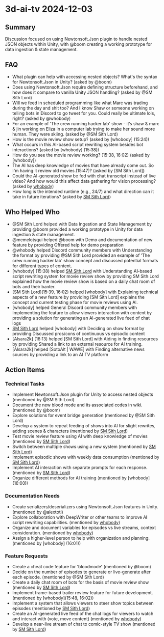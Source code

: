# 3d-ai-tv 2024-12-03

## Summary

Discussion focused on using Newtonsoft.Json plugin to handle nested JSON objects within Unity, with @boom creating a working prototype for data ingestion & state management.

## FAQ

- What plugin can help with accessing nested objects? What's the syntax for Newtonsoft.Json in Unity? (asked by @boom)
- Does using Newtonsoft.Json require defining structure beforehand, and how does it compare to vanilla Unity JSON handling? (asked by @SM Sith Lord)
- Will we feed in scheduled programming like what Marc was trading during the day and shit too? And I know Shaw or someone working on telling bots in Discord to go tweet for you. Could really be ultimate lols, right? (asked by @whobody)
- For an example of 'The crew running hacker lab' show - it’s shaw & marc & jin working on Eliza in a computer lab trying to make her sound more human. They were skiing. (asked by @SM Sith Lord)
- How is the movie review show setup? (asked by [whobody] (15:24))
- What occurs in this AI-based script rewriting system besides bot interactions? (asked by [whobody] (15:38))
- How do you see the movie review working? (15:38, 16:02) (asked by [whobody])
- The AI has deep knowledge of movies that have already come out. So I'm having it review old movies.(15:47)? (asked by [SM Sith Lord])
- Could the AI-generated show be fed with chat transcript instead of live video? And how would this affect data gathering for vision processing? (asked by [whobody](15:50))
- How long is the intended runtime (e.g., 24/7) and what direction can it take in future iterations? (asked by [SM Sith Lord](15:52))

## Who Helped Who

- @SM Sith Lord helped with Data Ingestion and State Management by providing @boom provided a working prototype in Unity for data ingestion & state management.
- @memelotsqui helped @boom with Demo and documentation of new feature by providing Offered help for demo preparation
- @whobody helped Discord community members with Understanding the format by providing @SM Sith Lord provided an example of 'The crew running hacker lab' show concept and discussed potential formats for different types of content.
- [whobody] (15:38) helped [SM Sith Lord](15:27) with Understanding AI-based script rewriting system for movie review show by providing SM Sith Lord explained how the movie review show is based on a daily chat room of bots and their banter.
- [SM Sith Lord](15:39, 16:02) helped [whobody] with Explaining technical aspects of a new feature by providing [SM Sith Lord] explains the concept and current testing phase for movie reviews using AI.
- [whobody] helped General Discord community members with Implementing the feature to allow viewers interaction with content by providing a solution for generating an AI-generated live feed of chat logs
- [SM Sith Lord](15:52) helped [whobody] with Deciding on show format by providing Discussed pros/cons of continuous vs episodic content
- [Alsara2k] (18:13) helped [SM Sith Lord] with Aiding in finding resources by providing Shared a link to an external resource for AI training.
- [Alsara2k] helped [SotoAlt | WAWE] with Finding alternative news sources by providing a link to an AI TV platform

## Action Items

### Technical Tasks

- Implement Newtonsoft.Json plugin for Unity to access nested objects (mentioned by @SM Sith Lord)
- Document the new blood mode and its associated codes in wiki. (mentioned by @boom)
- Explore solutions for event bridge generation (mentioned by @SM Sith Lord)
- Develop a system to repeat feeding of shows into AI for slight rewrites, adding scenes & characters (mentioned by [SM Sith Lord](15:27))
- Test movie review feature using AI with deep knowledge of movies (mentioned by [SM Sith Lord](15:39))
- Switch between multiple shows using a new system (mentioned by [SM Sith Lord](15:52))
- Implement episodic shows with weekly data consumption (mentioned by [SM Sith Lord](15:52))
- Implement AI interaction with separate prompts for each response. (mentioned by [SM Sith Lord](15:58))
- Organize different methods for AI training (mentioned by [whobody] (16:00))

### Documentation Needs

- Create serializers/deserializers using Newtonsoft.Json features in Unity. (mentioned by @alextoti)
- Explore collaboration with DeepWriter or other teams to improve AI script rewriting capabilities. (mentioned by [whobody](15:36))
- Organize and document variables for episodes vs live streams, context consideration. (mentioned by [whobody](15:53))
- Assign a higher-level person to help with organization and planning. (mentioned by [whobody] (16:01))

### Feature Requests

- Create a cheat code feature for 'bloodmode' (mentioned by @boom)
- Decide on the number of episodes to generate or live-generate after each episode. (mentioned by @SM Sith Lord)
- Create a daily chat room of bots for the basis of movie review show (mentioned by [SM Sith Lord](15:37))
- Implement frame-based trailer review feature for future development. (mentioned by [whobody](15:48, 16:02))
- Implement a system that allows viewers to steer show topics between episodes (mentioned by [SM Sith Lord](15:50))
- Create an AI-generated live feed of the chat logs for viewers to watch and interact with (vote, move content) (mentioned by [whobody](15:50))
- Develop a near-live stream of chat to comic-style TV show (mentioned by [SM Sith Lord](15:57))
